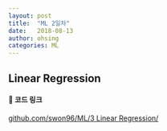 ```yaml
---
layout: post
title:  "ML 2일차"
date:   2018-08-13
author: ohsing
categories: ML 
---
```


## Linear Regression

#### 📝 코드 링크 
<a href="https://github.com/swon96/ML/tree/master/3%20Linear%20Regression">github.com/swon96/ML/3 Linear Regression/</a>